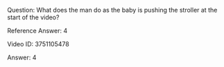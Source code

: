 Question: What does the man do as the baby is pushing the stroller at the start of the video?

Reference Answer: 4

Video ID: 3751105478

Answer: 4


